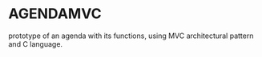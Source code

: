 # AGENDAMVC

prototype of an agenda with its functions, using MVC architectural pattern and C language.

